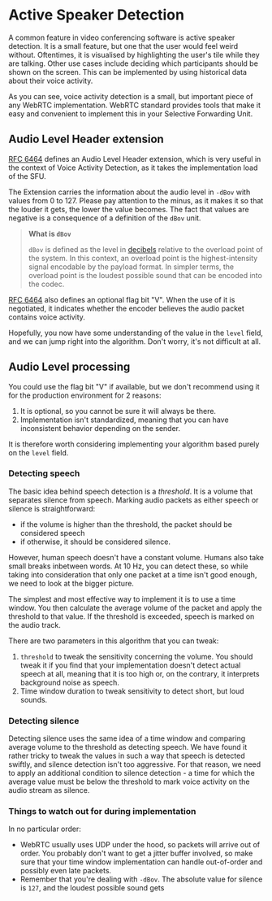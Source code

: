 # Active Speaker Detection

A common feature in video conferencing software is active speaker detection.
It is a small feature, but one that the user would feel weird without.
Oftentimes, it is visualised by highlighting the user's tile while they are talking.
Other use cases include deciding which participants should be shown on the screen.
This can be implemented by using historical data about their voice activity.

As you can see, voice activity detection is a small, but important piece of any WebRTC implementation.
WebRTC standard provides tools that make it easy and convenient to implement this in your Selective Forwarding Unit.

## Audio Level Header extension
[RFC 6464](https://www.rfc-editor.org/rfc/rfc6464) defines an Audio Level Header extension, which is very useful in the context of Voice Activity Detection, as it takes the implementation load of the SFU.

The Extension carries the information about the audio level in `-dBov` with values from 0 to 127.
Please pay attention to the minus, as it makes it so that the louder it gets, the lower the value becomes.
The fact that values are negative is a consequence of a definition of the `dBov` unit.

> **What is `dBov`**
>
> `dBov` is defined as the level in [decibels](https://en.wikipedia.org/wiki/Decibel) relative to the overload point of the system.
> In this context, an overload point is the highest-intensity signal encodable by the payload format.
> In simpler terms, the overload point is the loudest possible sound that can be encoded into the codec.

[RFC 6464](https://www.rfc-editor.org/rfc/rfc6464) also defines an optional flag bit "V".
When the use of it is negotiated, it indicates whether the encoder believes the audio packet contains voice activity.

Hopefully, you now have some understanding of the value in the `level` field, and we can jump right into the algorithm.
Don't worry, it's not difficult at all.

## Audio Level processing
You could use the flag bit "V" if available, but we don't recommend using it for the production environment for 2 reasons:
1. It is optional, so you cannot be sure it will always be there.
2. Implementation isn't standardized, meaning that you can have inconsistent behavior depending on the sender.

It is therefore worth considering implementing your algorithm based purely on the `level` field.

### Detecting speech
The basic idea behind speech detection is a *threshold*.
It is a volume that separates silence from speech.
Marking audio packets as either speech or silence is straightforward:
- if the volume is higher than the threshold, the packet should be considered speech
- if otherwise, it should be considered silence.

However, human speech doesn't have a constant volume.
Humans also take small breaks inbetween words.
At 10 Hz, you can detect these, so while taking into consideration that only one packet at a time isn't good enough, we need to look at the bigger picture.

The simplest and most effective way to implement it is to use a time window.
You then calculate the average volume of the packet and apply the threshold to that value.
If the threshold is exceeded, speech is marked on the audio track.

There are two parameters in this algorithm that you can tweak:
1. `threshold` to tweak the sensitivity concerning the volume.
   You should tweak it if you find that your implementation doesn't detect actual speech at all, meaning that it is too high or, on the contrary, it interprets background noise as speech.
2. Time window duration to tweak sensitivity to detect short, but loud sounds.

### Detecting silence
Detecting silence uses the same idea of a time window and comparing average volume to the threshold as detecting speech.
We have found it rather tricky to tweak the values in such a way that speech is detected swiftly, and silence detection isn't too aggressive.
For that reason, we need to apply an additional condition to silence detection - a time for which the average value must be below the threshold to mark voice activity on the audio stream as silence.

### Things to watch out for during implementation
In no particular order:
- WebRTC usually uses UDP under the hood, so packets will arrive out of order.
  You probably don't want to get a jitter buffer involved, so make sure that your time window implementation can handle out-of-order and possibly even late packets.
- Remember that you're dealing with `-dBov`. The absolute value for silence is `127`, and the loudest possible sound gets 

